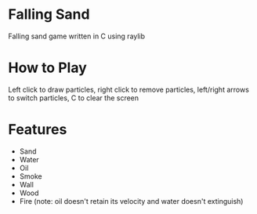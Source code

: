 # Falling Sand
Falling sand game written in C using raylib

# How to Play
Left click to draw particles, right click to remove particles, left/right arrows
to switch particles, C to clear the screen

# Features
* Sand
* Water
* Oil
* Smoke
* Wall
* Wood
* Fire (note: oil doesn't retain its velocity and water doesn't extinguish)
